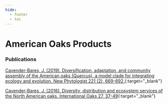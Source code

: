 ```yaml
---
hide:
  - footer
  - toc
---
```


# American Oaks Products

### Publications
[Cavender-Bares, J. (2019). Diversification, adaptation, and community assembly of the American oaks (Quercus), a model clade for integrating ecology and evolution. New Phytologist 221 (2), 669-692.](https://drive.google.com/file/d/1J58kYuSfbMLbnUoTi3HopEhV0wiVg4oJ/view?usp=share_link){:target="\_blank"}

[Cavender-Bares, J. (2016). Diversity, distribution and ecosystem services of the North American oaks. International Oaks 27, 37-49](https://drive.google.com/file/d/1M91RzvFQEqAtLU1p3eR7kW5cvJbXJcUs/view?usp=share_link){:target="\_blank"}